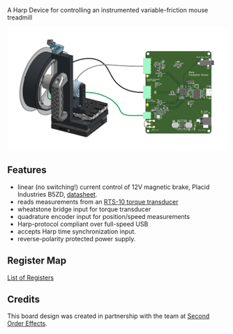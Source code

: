 A Harp Device for controlling an instrumented variable-friction mouse treadmill

![overview](./assets/pics/overview_diagram.png)

## Features
* linear (no switching!) current control of 12V magnetic brake, Placid Industries B5ZD, [datasheet](https://placidindustries.com/d/?h=a03be4b).
* reads measurements from an [RTS-10 torque transducer](https://www.transducertechniques.com/rts-torque-sensor.aspx#)
* wheatstone bridge input for torque transducer
* quadrature encoder input for position/speed measurements
* Harp-protocol compliant over full-speed USB
* accepts Harp time synchronization input.
* reverse-polarity protected power supply.

## Register Map
[List of Registers](./firmware/docs/register_map.csv)

## Credits
This board design was created in partnership with the team at [Second Order Effects](https://soeffects.com/).
